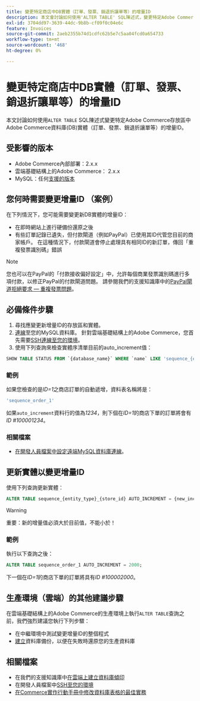 ```yaml
---
title: 變更特定商店中DB實體（訂單、發票、銷退折讓單等）的增量ID
description: 本文會討論如何使用'ALTER TABLE' SQL陳述式，變更特定Adobe Commerce存放區中Adobe Commerce資料庫(DB)實體（訂單、發票、銷退折讓單等）的增量ID。
exl-id: 3704dd97-3639-44dc-9b8b-cf09f0c04e6c
feature: Invoices
source-git-commit: 2aeb2355b74d1cdfc62b5e7c5aa04fcd0a654733
workflow-type: tm+mt
source-wordcount: '468'
ht-degree: 0%

---
```


# 變更特定商店中DB實體（訂單、發票、銷退折讓單等）的增量ID

本文討論如何使用`ALTER TABLE` SQL陳述式變更特定Adobe Commerce存放區中Adobe Commerce資料庫(DB)實體（訂單、發票、銷退折讓單等）的增量ID。

## 受影響的版本

* Adobe Commerce內部部署：2.x.x
* 雲端基礎結構上的Adobe Commerce： 2.x.x
* MySQL：任何[支援的版本](https://experienceleague.adobe.com/en/docs/commerce-operations/installation-guide/system-requirements)

## 您何時需要變更增量ID （案例）

在下列情況下，您可能需要變更新DB實體的增量ID：

* 在即時網站上進行硬備份還原之後
* 有些訂單記錄已遺失，但付款閘道（例如PayPal）已使用其ID代管您目前的商家帳戶。 在這種情況下，付款閘道會停止處理具有相同ID的新訂單，傳回「重複發票識別碼」錯誤

>[!NOTE]
>
>您也可以在PayPal的「付款接收偏好設定」中，允許每個商業發票識別碼進行多項付款，以修正PayPal的付款閘道問題。 請參閱我們的支援知識庫中的[PayPal閘道拒絕要求 — 重複發票問題](/help/troubleshooting/payments/paypal-gateway-rejected-request-duplicate-invoice-issue.md)。

## 必備條件步驟

1. 尋找應變更新增量ID的存放區和實體。
1. [連線](https://experienceleague.adobe.com/en/docs/commerce-operations/installation-guide/prerequisites/database-server/mysql-remote)至您的MySQL資料庫。 針對雲端基礎結構上的Adobe Commerce，您首先需要[SSH連線至您的環境](https://experienceleague.adobe.com/docs/commerce-cloud-service/user-guide/develop/secure-connections.html)。
1. 使用下列查詢來檢查實體序清單目前的auto\_increment值：

```sql
SHOW TABLE STATUS FROM `{database_name}` WHERE `name` LIKE 'sequence_{entity_type}_{store_id}';
```

### 範例

如果您檢查的是&#x200B;*ID=1*&#x200B;之商店訂單的自動遞增，資料表名稱將是：

```sql
'sequence_order_1'
```

如果`auto_increment`資料行的值為&#x200B;*1234*，則下個在&#x200B;*ID=1*&#x200B;的商店下單的訂單將會有&#x200B;*ID \#100001234*。

### 相關檔案

* [在開發人員檔案中設定遠端MySQL資料庫連線](https://experienceleague.adobe.com/en/docs/commerce-operations/installation-guide/prerequisites/database-server/mysql-remote)。

## 更新實體以變更增量ID

使用下列查詢更新實體：

```sql
ALTER TABLE sequence_{entity_type}_{store_id} AUTO_INCREMENT = {new_increment_value};
```

>[!WARNING]
>
>重要：新的增量值必須大於目前值，不能小於！

### 範例

執行以下查詢之後：

```sql
ALTER TABLE sequence_order_1 AUTO_INCREMENT = 2000;
```

下一個在&#x200B;*ID=1*&#x200B;的商店下單的訂單將具有&#x200B;*ID \#100002000*。

## 生產環境（雲端）的其他建議步驟

在雲端基礎結構上的Adobe Commerce的生產環境上執行`ALTER TABLE`查詢之前，我們強烈建議您執行下列步驟：

* 在中繼環境中測試變更增量ID的整個程式
* [建立](/help/how-to/general/create-database-dump-on-cloud.md)資料庫備份，以便在失敗時還原您的生產資料庫

## 相關檔案

* 在我們的支援知識庫中[在雲端上建立資料庫傾印](/help/how-to/general/create-database-dump-on-cloud.md)
* 在開發人員檔案中[SSH至您的環境](https://experienceleague.adobe.com/docs/commerce-cloud-service/user-guide/develop/secure-connections.html)
* [在Commerce實作行動手冊中修改資料庫表格的最佳實務](https://experienceleague.adobe.com/en/docs/commerce-operations/implementation-playbook/best-practices/development/modifying-core-and-third-party-tables#why-adobe-recommends-avoiding-modifications)
